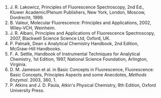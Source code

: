 1. J. R. Lakowicz, Principles of Fluorescence Spectroscopy, 2nd Ed., Kluwer Academic/Plenum Publishers, New York, London, Moscow, Dordrecht, 1999.  
2. B. Valeur, Molecular Fluorescence: Principles and Applications, 2002, Wiley-VCH, Weinheim.  
3. J. R. Albani, Principles and Applications of Fluorescence Spectroscopy, 2007, Blackwell Science Science Ltd, Oxford, UK.  
4. P. Patnaik, Dean s Analytical Chemistry Handbook, 2nd Edition, McGraw-Hill Handbooks.  
5. F. A. Settle, Handbook of Instrumental Techniques for Analytical Chemistry, 1st Edition, 1997, National Science Foundation, Arlington, Virginia.  
6. D. M. Jameson et al. in Basic Concepts in Fluorescence, Fluorescence: Basic Concepts, Principles Aspects and some Anecdotes, _Methods Enzymol_. 2003, 360, 1.  
7. P. Atkins and J. D. Paula, Atkin's Physical Chemistry, 9th Edition, Oxford University Press.
